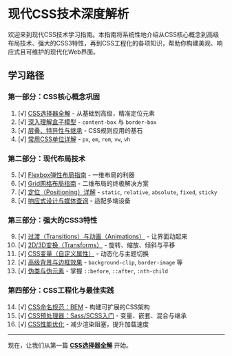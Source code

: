﻿# 现代CSS技术深度解析

欢迎来到现代CSS技术学习指南。本指南将系统性地介绍从CSS核心概念到高级布局技术、强大的CSS3特性，再到CSS工程化的各项知识，帮助你构建美观、响应式且可维护的现代化Web界面。

## 学习路径

### 第一部分：CSS核心概念巩固

1.  [√] [CSS选择器全解](css-selectors.md) - 从基础到高级，精准定位元素
2.  [√] [深入理解盒子模型](box-model.md) - `content-box` 与 `border-box`
3.  [√] [层叠、特异性与继承](specificity-cascade.md) - CSS规则应用的基石
4.  [√] [常用CSS单位详解](css-units.md) - `px`, `em`, `rem`, `vw`, `vh`

### 第二部分：现代布局技术

5.  [√] [Flexbox弹性布局指南](flexbox-guide.md) - 一维布局的利器
6.  [√] [Grid网格布局指南](grid-guide.md) - 二维布局的终极解决方案
7.  [√] [定位（Positioning）详解](positioning.md) - `static`, `relative`, `absolute`, `fixed`, `sticky`
8.  [√] [响应式设计与媒体查询](responsive-design.md) - 适配多端设备

### 第三部分：强大的CSS3特性

9.  [√] [过渡（Transitions）与动画（Animations）](transitions-animations.md) - 让界面动起来
10. [√] [2D/3D变换（Transforms）](transforms.md) - 旋转、缩放、倾斜与平移
11. [√] [CSS变量（自定义属性）](custom-properties.md) - 动态化与主题切换
12. [√] [高级背景与边框效果](advanced-backgrounds-borders.md) - `background-clip`, `border-image` 等
13. [√] [伪类与伪元素](pseudo-classes-elements.md) - 掌握 `::before`, `::after`, `:nth-child`

### 第四部分：CSS工程化与最佳实践

14. [√] [CSS命名规范：BEM](bem-methodology.md) - 构建可扩展的CSS架构
15. [√] [CSS预处理器：Sass/SCSS入门](preprocessors-sass.md) - 变量、嵌套、混合与继承
16. [√] [CSS性能优化](performance-optimization.md) - 减少渲染阻塞，提升加载速度

---

现在，让我们从第一篇 **[CSS选择器全解](css-selectors.md)** 开始。
